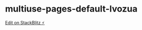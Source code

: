 # multiuse-pages-default-lvozua

[Edit on StackBlitz ⚡️](https://stackblitz.com/edit/multiuse-pages-default-lvozua)